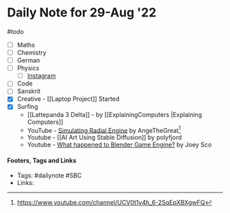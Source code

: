 # Daily Note for 29-Aug '22
#todo
- [ ] Maths
- [ ] Chemistry
- [ ] German
- [ ] Physics
	- [ ] [Instagram](https://www.instagram.com/physics.infographics/)
- [ ] Code
- [ ] Sanskrit
- [x] Creative - [[Laptop Project]] Started
- [x] Surfing
	-  [[Lattepanda 3 Delta]] - by [[ExplainingComputers |Explaining Computers]]
	- YouTube - [Simulating Radial Engine](https://www.youtube.com/watch?v=WPCMNnM6D0k) by AngeTheGreat[^1]
	- Youtube - [[AI Art Using Stable Diffusion]] by polyfjord
	- Youtube - [What happened to Blender Game Engine?](https://www.youtube.com/watch?v=FD3VL8ydJAE) by Joey Sco
#### Footers, Tags and Links
- Tags: #dailynote       #SBC 
- Links: 

[^1]: https://www.youtube.com/channel/UCV0t1y4h_6-2SqEpXBXgwFQ